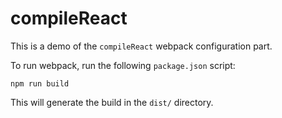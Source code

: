 # compileReact

This is a demo of the `compileReact` webpack configuration part.

To run webpack, run the following `package.json` script:

```console
npm run build
```

This will generate the build in the `dist/` directory.

